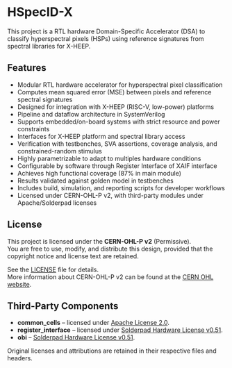# HSpecID-X

This project is a RTL hardware Domain-Specific Accelerator (DSA) to classify hyperspectral pixels (HSPs) using reference signatures from spectral libraries for X-HEEP. 

## Features

- Modular RTL hardware accelerator for hyperspectral pixel classification
- Computes mean squared error (MSE) between pixels and reference spectral signatures
- Designed for integration with X-HEEP (RISC-V, low-power) platforms
- Pipeline and dataflow architecture in SystemVerilog
- Supports embedded/on-board systems with strict resource and power constraints
- Interfaces for X-HEEP platform and spectral library access
- Verification with testbenches, SVA assertions, coverage analysis, and constrained-random stimulus
- Highly parametrizable to adapt to multiples hardware conditions
- Configurable by software through Register Interface of XAIF interface
- Achieves high functional coverage (87% in main module)
- Results validated against golden model in testbenches
- Includes build, simulation, and reporting scripts for developer workflows
- Licensed under CERN-OHL-P v2, with third-party modules under Apache/Solderpad licenses

## License

This project is licensed under the **CERN-OHL-P v2** (Permissive).  
You are free to use, modify, and distribute this design, provided that the
copyright notice and license text are retained.  

See the [LICENSE](./LICENSE) file for details.  
More information about CERN-OHL-P v2 can be found at the [CERN OHL
website](https://cern-ohl.web.cern.ch/).

## Third-Party Components

- **common_cells** – licensed under [Apache License 2.0](https://www.apache.org/licenses/LICENSE-2.0).
- **register_interface** – licensed under [Solderpad Hardware License v0.51](http://solderpad.org/licenses/SHL-0.51/).
- **obi** – [Solderpad Hardware License v0.51](http://solderpad.org/licenses/SHL-0.51/).

Original licenses and attributions are retained in their respective files and headers.